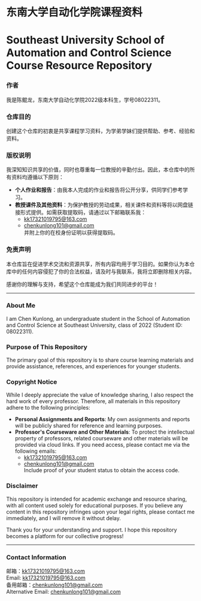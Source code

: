 # 东南大学自动化学院课程资料  
# Southeast University School of Automation and Control Science Course Resource Repository
### 作者  
我是陈鲲龙，东南大学自动化学院2022级本科生，学号08022311。

### 仓库目的  
创建这个仓库的初衷是共享课程学习资料，为学弟学妹们提供帮助、参考、经验和资料。

### 版权说明  
我深知知识共享的价值，同时也尊重每一位教授的辛勤付出。因此，本仓库中的所有资料均遵循以下原则：
- **个人作业和报告**：由我本人完成的作业和报告将公开分享，供同学们参考学习。
- **教授课件及其他资料**：为保护教授的劳动成果，相关课件和资料等将以网盘链接形式提供。如需获取提取码，请通过以下邮箱联系我：
  - kk17321019795@163.com  
  - chenkunlong101@gmail.com  
  并附上你的在校身份证明以获得提取码。

### 免责声明  
本仓库旨在促进学术交流和资源共享，所有内容均用于学习目的。如果你认为本仓库中的任何内容侵犯了你的合法权益，请及时与我联系，我将立即删除相关内容。

感谢你的理解与支持，希望这个仓库能成为我们共同进步的平台！

---
### About Me  
I am Chen Kunlong, an undergraduate student in the School of Automation and Control Science at Southeast University, class of 2022 (Student ID: 08022311).

### Purpose of This Repository  
The primary goal of this repository is to share course learning materials and provide assistance, references, and experiences for younger students.

### Copyright Notice  
While I deeply appreciate the value of knowledge sharing, I also respect the hard work of every professor. Therefore, all materials in this repository adhere to the following principles:
- **Personal Assignments and Reports**: My own assignments and reports will be publicly shared for reference and learning purposes.  
- **Professor's Courseware and Other Materials**: To protect the intellectual property of professors, related courseware and other materials will be provided via cloud links. If you need access, please contact me via the following emails:
  - kk17321019795@163.com  
  - chenkunlong101@gmail.com  
  Include proof of your student status to obtain the access code.

### Disclaimer  
This repository is intended for academic exchange and resource sharing, with all content used solely for educational purposes. If you believe any content in this repository infringes upon your legal rights, please contact me immediately, and I will remove it without delay.

Thank you for your understanding and support. I hope this repository becomes a platform for our collective progress!

---

### Contact Information  
邮箱：kk17321019795@163.com  
Email: kk17321019795@163.com  
备用邮箱：chenkunlong101@gmail.com  
Alternative Email: chenkunlong101@gmail.com
